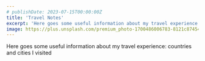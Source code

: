 ```yaml
---
# publishDate: 2023-07-15T00:00:00Z
title: 'Travel Notes'
excerpt: 'Here goes some useful information about my travel experience: countries and cities I visited'
image: https://plus.unsplash.com/premium_photo-1700486006783-8121c874543c?q=80&w=3432&auto=format&fit=crop&ixlib=rb-4.0.3&ixid=M3wxMjA3fDB8MHxwaG90by1wYWdlfHx8fGVufDB8fHx8fA%3D%3D
---
```


Here goes some useful information about my travel experience: countries and cities I visited
